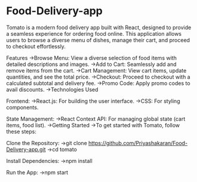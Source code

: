 # Food-Delivery-app
Tomato is a modern food delivery app built with React, designed to provide a seamless experience for ordering food online. This application allows users to browse a diverse menu of dishes, manage their cart, and proceed to checkout effortlessly.

Features
->Browse Menu: View a diverse selection of food items with detailed descriptions and images.
->Add to Cart: Seamlessly add and remove items from the cart.
->Cart Management: View cart items, update quantities, and see the total price.
->Checkout: Proceed to checkout with a calculated subtotal and delivery fee.
->Promo Code: Apply promo codes to avail discounts.
->Technologies Used

Frontend:
->React.js: For building the user interface.
->CSS: For styling components.

State Management:
->React Context API: For managing global state (cart items, food list).
->Getting Started
->To get started with Tomato, follow these steps:

Clone the Repository:
->git clone https://github.com/Priyashakaran/Food-Delivery-app.git
->cd tomato

Install Dependencies:
->npm install

Run the App:
->npm start

